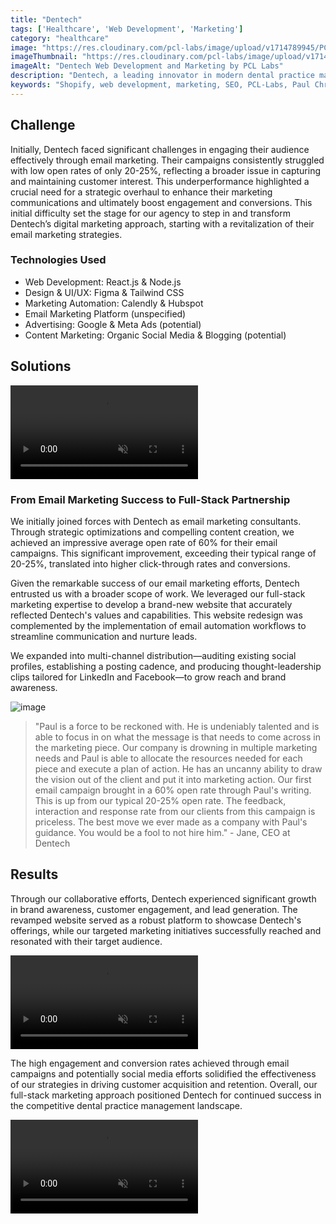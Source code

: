 ```yaml
---
title: "Dentech"
tags: ['Healthcare', 'Web Development', 'Marketing']
category: "healthcare"
image: "https://res.cloudinary.com/pcl-labs/image/upload/v1714789945/PCL-Labs/Dentech_Featured_bph9ld.webp"
imageThumbnail: "https://res.cloudinary.com/pcl-labs/image/upload/v1714791175/PCL-Labs/Dentech_eebrci.webp"
imageAlt: "Dentech Web Development and Marketing by PCL Labs"
description: "Dentech, a leading innovator in modern dental practice management systems, prides itself on its personalized approach and cutting-edge solutions. This family-owned business treats each client as an essential part of their community. Our collaboration with Dentech began with email marketing consultancy, but it quickly evolved into a comprehensive full-stack marketing partnership."
keywords: "Shopify, web development, marketing, SEO, PCL-Labs, Paul Chris Luke"
---
```


## Challenge 

Initially, Dentech faced significant challenges in engaging their audience effectively through email marketing. Their campaigns consistently struggled with low open rates of only 20-25%, reflecting a broader issue in capturing and maintaining customer interest. This underperformance highlighted a crucial need for a strategic overhaul to enhance their marketing communications and ultimately boost engagement and conversions. This initial difficulty set the stage for our agency to step in and transform Dentech’s digital marketing approach, starting with a revitalization of their email marketing strategies.

### Technologies Used

* Web Development: React.js & Node.js
* Design & UI/UX: Figma & Tailwind CSS
* Marketing Automation: Calendly & Hubspot
* Email Marketing Platform (unspecified)
* Advertising: Google & Meta Ads (potential)
* Content Marketing: Organic Social Media & Blogging (potential)

## Solutions

<video controls autoplay loop muted playsinline class="w-full">
  <source src="https://res.cloudinary.com/pcl-labs/video/upload/v1716147168/PCL-Labs/Dentech__A_Quick_Review_of_2021_k0prwj.mp4" type="video/mp4">
  Your browser does not support the video tag.
</video>

### From Email Marketing Success to Full-Stack Partnership

We initially joined forces with Dentech as email marketing consultants. Through strategic optimizations and compelling content creation, we achieved an impressive average open rate of 60% for their email campaigns. This significant improvement, exceeding their typical range of 20-25%, translated into higher click-through rates and conversions.

Given the remarkable success of our email marketing efforts, Dentech entrusted us with a broader scope of work. We leveraged our full-stack marketing expertise to develop a brand-new website that accurately reflected Dentech's values and capabilities. This website redesign was complemented by the implementation of email automation workflows to streamline communication and nurture leads. 

We expanded into multi-channel distribution—auditing existing social profiles, establishing a posting cadence, and producing thought-leadership clips tailored for LinkedIn and Facebook—to grow reach and brand awareness.

![image](https://res.cloudinary.com/pcl-labs/image/upload/v1715351481/PCL-Labs/Dentech_home_website_kbnrpe.webp)

> "Paul is a force to be reckoned with. He is undeniably talented and is able to focus in on what the message is that needs to come across in the marketing piece. Our company is drowning in multiple marketing needs and Paul is able to allocate the resources needed for each piece and execute a plan of action. He has an uncanny ability to draw the vision out of the client and put it into marketing action. Our first email campaign brought in a 60% open rate through Paul's writing. This is up from our typical 20-25% open rate. The feedback, interaction and response rate from our clients from this campaign is priceless. The best move we ever made as a company with Paul's guidance. You would be a fool to not hire him." - Jane, CEO at Dentech

## Results

Through our collaborative efforts, Dentech experienced significant growth in brand awareness, customer engagement, and lead generation. The revamped website served as a robust platform to showcase Dentech's offerings, while our targeted marketing initiatives successfully reached and resonated with their target audience.

<video controls autoplay loop muted playsinline class="w-full">
  <source src="https://res.cloudinary.com/pcl-labs/video/upload/v1715352150/PCL-Labs/DENTECH_WALKTHROUGH__Merge_And_Split_Accounts_in_NextGen-_1080p60_tgajf6.mp4" type="video/mp4">
  Your browser does not support the video tag.
</video>

The high engagement and conversion rates achieved through email campaigns and potentially social media efforts solidified the effectiveness of our strategies in driving customer acquisition and retention. Overall, our full-stack marketing approach positioned Dentech for continued success in the competitive dental practice management landscape.

<video controls autoplay loop muted playsinline class="w-full">
  <source src="https://res.cloudinary.com/pcl-labs/video/upload/v1715351902/PCL-Labs/Dentallytics_-_Visualize_Your_Data_TODAY-_1080p_vj9zbu.mp4" type="video/mp4">
  Your browser does not support the video tag.
</video>


